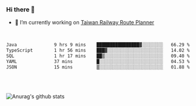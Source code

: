 ### Hi there 👋

- 🔭 I’m currently working on [Taiwan Railway Route Planner](https://github.com/Taiwan-Railway-Route-Planner)

<br/>

<!--START_SECTION:waka-->

```txt
Java              9 hrs 9 mins    ████████████████▓░░░░░░░░   66.29 %
TypeScript        1 hr 56 mins    ███▓░░░░░░░░░░░░░░░░░░░░░   14.02 %
SQL               1 hr 17 mins    ██▒░░░░░░░░░░░░░░░░░░░░░░   09.40 %
YAML              37 mins         █░░░░░░░░░░░░░░░░░░░░░░░░   04.53 %
JSON              15 mins         ▒░░░░░░░░░░░░░░░░░░░░░░░░   01.88 %
```

<!--END_SECTION:waka-->

<br/>
<br/>

![Anurag's github stats](https://github-readme-stats.vercel.app/api?username=DepickereSven&show_icons=true&theme=tokyonight)



<!--
**DepickereSven/DepickereSven** is a ✨ _special_ ✨ repository because its `README.md` (this file) appears on your GitHub profile.

Here are some ideas to get you started:

- 🔭 I’m currently working on ...
- 🌱 I’m currently learning ...
- 👯 I’m looking to collaborate on ...
- 🤔 I’m looking for help with ...
- 💬 Ask me about ...
- 📫 How to reach me: ...
- 😄 Pronouns: ...
- ⚡ Fun fact: ...
-->
